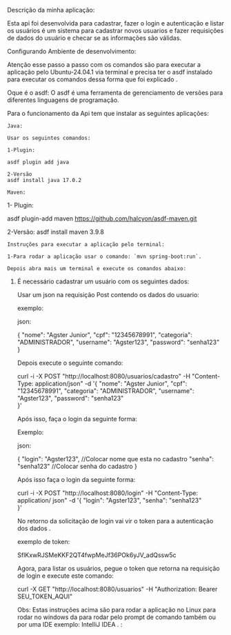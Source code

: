   
   Descrição da minha aplicação:

   Esta api foi desenvolvida para cadastrar, fazer o login e autenticação e listar os usuários 
   é um sistema para cadastrar novos usuarios e fazer requisições de dados do usuário e checar se as informações são válidas.
     
   
   Configurando Ambiente de desenvolvimento:

     
   Atenção esse passo a passo com os comandos são para executar a aplicação pelo Ubuntu-24.04.1 via terminal e precisa ter o asdf instalado para executar os comandos dessa forma que foi explicado .

   Oque é o asdf: O asdf é uma ferramenta de gerenciamento de versões para diferentes linguagens de programação. 

   Para o funcionamento da Api tem que instalar as seguintes aplicações:

    
    Java:
    
    Usar os seguintes comandos:

    1-Plugin: 

    asdf plugin add java

    2-Versão
    asdf install java 17.0.2

    Maven:

   1- Plugin:

   asdf plugin-add maven  https://github.com/halcyon/asdf-maven.git

   2-Versão:
    asdf install maven 3.9.8 



    Instruções para executar a aplicação pelo terminal: 

    1-Para rodar a aplicação usar o comando: `mvn spring-boot:run`.

    Depois abra mais um terminal e execute os comandos abaixo:

  
   
1. É necessário cadastrar um usuário com os seguintes dados:
    
    Usar um json na requisição Post contendo os dados do usuario:

    exemplo: 

    json:

    {
     "nome": "Agster Junior",
     "cpf": "12345678991",
     "categoria": "ADMINISTRADOR", 
     "username": "Agster123", 
     "password": "senha123"  
    }

    Depois execute o seguinte comando:

    
   
   curl -i -X POST "http://localhost:8080/usuarios/cadastro" -H "Content-Type: application/json" -d 
   '{
     "nome": "Agster Junior",
     "cpf": "12345678991",
     "categoria": "ADMINISTRADOR",
     "username": "Agster123", 
     "password": "senha123"  
    }'

   Após isso, faça o login da seguinte forma:

   Exemplo:

   json:

   

   {
     "login": "Agster123", //Colocar nome que esta no cadastro
     "senha": "senha123"   //Colocar senha do cadastro
   }


    Após isso faça o login da seguinte forma:


    curl -i -X POST "http://localhost:8080/login" -H "Content-Type: application/   json" -d 
    '{
       "login": "Agster123",
       "senha": "senha123"   
     }'

     No retorno da solicitação de login vai vir o token para a autenticação dos dados .

     exemplo de token:

     SflKxwRJSMeKKF2QT4fwpMeJf36POk6yJV_adQssw5c
     



    Agora, para listar os usuários, pegue o token que retorna na requisição de login e execute este comando:


    curl -X GET "http://localhost:8080/usuarios" -H "Authorization: Bearer SEU_TOKEN_AQUI"
  
    Obs: Estas instruções acima são para rodar a aplicação no Linux para rodar no windows da para rodar pelo prompt de comando também ou por uma IDE exemplo: IntelliJ IDEA   .
:
